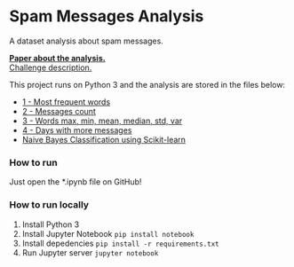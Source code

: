 # Spam Messages Analysis
A dataset analysis about spam messages.

**[Paper about the analysis.](https://github.com/RobertoDebarba/spam-messages-analysis/blob/master/paper/paper.pdf)**  
[Challenge description.](https://github.com/RobertoDebarba/spam-messages-analysis/blob/master/challenge.pdf)

This project runs on Python 3 and the analysis are stored in the files below:
* [1 - Most frequent words](https://github.com/RobertoDebarba/sms-spam-analysis/blob/master/data1.ipynb)
* [2 - Messages count](https://github.com/RobertoDebarba/sms-spam-analysis/blob/master/data2.ipynb)
* [3 - Words max, min, mean, median, std, var](https://github.com/RobertoDebarba/sms-spam-analysis/blob/master/data3.ipynb)
* [4 - Days with more messages](https://github.com/RobertoDebarba/sms-spam-analysis/blob/master/data4.ipynb)
* [Naive Bayes Classification using Scikit-learn](https://github.com/RobertoDebarba/sms-spam-analysis/blob/master/classification.ipynb)

### How to run

Just open the *.ipynb file on GitHub!  

### How to run locally

1. Install Python 3
1. Install Jupyter Notebook `pip install notebook`
1. Install depedencies `pip install -r requirements.txt`
1. Run Jupyter server `jupyter notebook`
